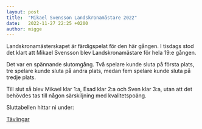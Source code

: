 ```yaml
---
layout: post
title:  "Mikael Svensson Landskronamästare 2022"
date:   2022-11-27 22:25 +0200
author: migge
---
```


Landskronamästerskapet är färdigspelat för den här gången. I tisdags
stod det klart att Mikael Svensson blev Landskronamästare för hela 19:e
gången.

Det var en spännande slutomgång. Två spelare kunde sluta på första
plats, tre spelare kunde sluta på andra plats, medan fem spelare kunde
sluta på tredje plats.

Till slut så blev Mikael klar 1:a, Esad klar 2:a och Sven klar 3:a, utan
att det behövdes tas till någon särskiljning med kvalitetspoäng.

Sluttabellen hittar ni under:

[Tävlingar]({{site.baseurl}}/turneringar)
